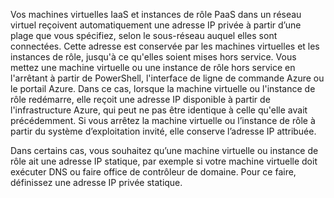 Vos machines virtuelles IaaS et instances de rôle PaaS dans un réseau virtuel reçoivent automatiquement une adresse IP privée à partir d’une plage que vous spécifiez, selon le sous-réseau auquel elles sont connectées. Cette adresse est conservée par les machines virtuelles et les instances de rôle, jusqu'à ce qu'elles soient mises hors service. Vous mettez une machine virtuelle ou une instance de rôle hors service en l'arrêtant à partir de PowerShell, l'interface de ligne de commande Azure ou le portail Azure. Dans ce cas, lorsque la machine virtuelle ou l'instance de rôle redémarre, elle reçoit une adresse IP disponible à partir de l'infrastructure Azure, qui peut ne pas être identique à celle qu'elle avait précédemment. Si vous arrêtez la machine virtuelle ou l’instance de rôle à partir du système d’exploitation invité, elle conserve l’adresse IP attribuée.

Dans certains cas, vous souhaitez qu’une machine virtuelle ou instance de rôle ait une adresse IP statique, par exemple si votre machine virtuelle doit exécuter DNS ou faire office de contrôleur de domaine. Pour ce faire, définissez une adresse IP privée statique.

<!---HONumber=Sept15_HO3-->
